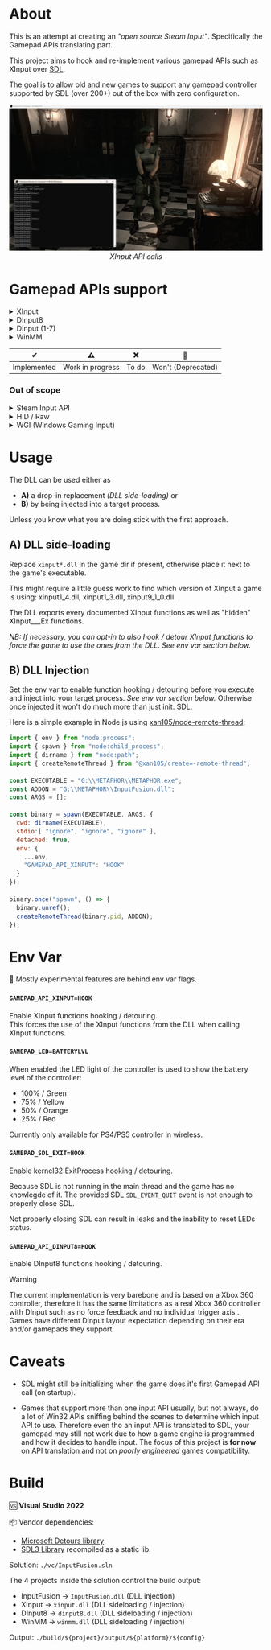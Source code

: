 About
=====

This is an attempt at creating an _"open source Steam Input"_. Specifically the Gamepad APIs translating part.

This project aims to hook and re-implement various gamepad APIs such as XInput over [SDL](https://www.libsdl.org/).

The goal is to allow old and new games to support any gamepad controller supported by SDL (over 200+) out of the box with zero configuration.

<p align="center">
  <img src="https://github.com/xan105/InputFusion/raw/main/screenshot/debug.png">
  <em>XInput API calls</em>
</p>

Gamepad APIs support
====================

<details><summary>XInput</summary>

  - XInputGetState ✔️
  - XInputGetStateEx ✔️
  - XInputSetState ✔️
  - XInputSetStateEx¹ ✔️
  - XInputGetBatteryInformation ✔️
  - XInputGetCapabilities ✔️
  - XInputGetCapabilitiesEx ✔️ 
  - XInputGetKeystroke ❌️
  - XInputWaitForGuideButton ❌️
  - XInputCancelGuideButtonWait ❌
  - XInputPowerOffController ❌
  - XInputGetBaseBusInformation ❌
  - XInputEnable 🚫
  - XInputGetAudioDeviceIds 🚫
  - XInputGetDSoundAudioDeviceGuids 🚫

¹ NB: XInputSetStateEx() from GDK _(XInputOnGameInput)_ is implemented and has been arbitrarily set to ordinal 1000. It does not exist in XInput.

</details>

<details><summary>DInput8</summary>

  - DirectInput8Create ✔️
    + IDirectInput8::ConfigureDevices ❌
    + IDirectInput8::CreateDevice ⚠
      - IDirectInputDevice8::Acquire ⚠
      - IDirectInputDevice8::BuildActionMap ❌
      - IDirectInputDevice8::CreateEffect ❌
      - IDirectInputDevice8::EnumCreatedEffectObjects ❌
      - IDirectInputDevice8::EnumEffects ❌
      - IDirectInputDevice8::EnumEffectsInFile ❌
      - IDirectInputDevice8::EnumObjects ⚠
      - IDirectInputDevice8::Escape ❌
      - IDirectInputDevice8::GetCapabilities ✔
      - IDirectInputDevice8::GetDeviceData ❌
      - IDirectInputDevice8::GetDeviceInfo ❌
      - IDirectInputDevice8::GetDeviceState ⚠
      - IDirectInputDevice8::GetEffectInfo ❌
      - IDirectInputDevice8::GetForceFeedbackState ❌
      - IDirectInputDevice8::GetImageInfo ❌
      - IDirectInputDevice8::GetObjectInfo ❌
      - IDirectInputDevice8::GetProperty ❌
      - IDirectInputDevice8::Initialize ⚠
      - IDirectInputDevice8::Poll ✔
      - IDirectInputDevice8::RunControlPanel ❌
      - IDirectInputDevice8::SendDeviceData ❌
      - IDirectInputDevice8::SendForceFeedbackCommand ❌
      - IDirectInputDevice8::SetActionMap ❌
      - IDirectInputDevice8::SetCooperativeLevel ⚠
      - IDirectInputDevice8::SetDataFormat ⚠
      - IDirectInputDevice8::SetEventNotification ❌
      - IDirectInputDevice8::SetProperty ❌
      - IDirectInputDevice8::Unacquire ⚠
      - IDirectInputDevice8::WriteEffectToFile ❌
    + IDirectInput8::EnumDevices ⚠
    + IDirectInput8::EnumDevicesBySemantics ❌
    + IDirectInput8::FindDevice ❌
    + IDirectInput8::GetDeviceStatus ❌
    + IDirectInput8::Initialize ⚠
    + IDirectInput8::RunControlPanel ❌

</details>

<details><summary>DInput (1-7)</summary>
_To Do_
</details>

<details><summary>WinMM</summary>

  - joyConfigChanged ❌
  - joyGetDevCapsA ❌
  - joyGetDevCapsW ❌
  - joyGetNumDevs ❌
  - joyGetPos ❌
  - joyGetPosEx ❌
  - joyGetThreshold ❌
  - joyReleaseCapture ❌
  - joySetCapture ❌
  - joySetThreshold ❌
  
</details>

|✔|⚠|❌|🚫|
|-|-|-|-|
|Implemented|Work in progress|To do|Won't (Deprecated)|

### Out of scope

<details><summary>Steam Input API</summary>
  <br/>
  Steam Input API only games. You need an action set to translate input. Hooking these API is going down the Steam Enulator rabbit hole.
  
  Not sure yet how best to handle this. Meanwhile when using a Steam Emulator that translates Steam Input to XInput you can leverage InputFusion to then translate XInput to SDL.
  
  <p align="center">
  <img src="https://github.com/xan105/InputFusion/raw/main/screenshot/SteamInput_to_XInput.png">
  <em>Steam Input -> XInput -> SDL</em>
  </p>
  
</details>
  
<details><summary>HID / Raw</summary>
  <br/>
  These APIs aren't really like the standardised Gamepad APIs like XInput. They are much akin to low level access.
  
  SDL mostly uses these low level APIs.
  
  If a game uses these APIs to add support for a specific Gamepad;
  The game devs probably have a certain experience in mind and we shouldn't interfere with it.
  
  Many mods and other 3rd party "fix" rely on these low level access to do their job.
  And they often complain about the new Steam Input capabilities of hooking system wide all relevant APIs for gamepad while Steam is running.
  
  As such, I do no think these API are relevant for my project.
  
</details>

<details><summary>WGI (Windows Gaming Input)</summary>
  <br/>
  This API is new and specifically designed to allow support for Gamepad others than Xbox controllers in a standardised way.
  Doesn't seem pertinent to this project for now.
  
</details>

Usage
=====

The DLL can be used either as 
- **A)** a drop-in replacement _(DLL side-loading)_ or
- **B)** by being injected into a target process.

Unless you know what you are doing stick with the first approach.

## A) DLL side-loading

Replace `xinput*.dll` in the game dir if present, otherwise place it next to the game's executable.

This might require a little guess work to find which version of XInput a game is using: xinput1_4.dll, xinput1_3.dll, xinput9_1_0.dll.

The DLL exports every documented XInput functions as well as "hidden" XInput___Ex functions.

_NB: If necessary, you can opt-in to also hook / detour XInput functions to force the game to use the ones from the DLL. See env var section below._

## B) DLL Injection

Set the env var to enable function hooking / detouring before you execute and inject into your target process. _See env var section below._
Otherwise once injected it won't do much more than just init. SDL.

Here is a simple example in Node.js using [xan105/node-remote-thread](https://github.com/xan105/node-remote-thread):

```js
import { env } from "node:process";
import { spawn } from "node:child_process";
import { dirname } from "node:path";
import { createRemoteThread } from "@xan105/create=-remote-thread";

const EXECUTABLE = "G:\\METAPHOR\\METAPHOR.exe";
const ADDON = "G:\\METAPHOR\\InputFusion.dll";
const ARGS = [];

const binary = spawn(EXECUTABLE, ARGS, {
  cwd: dirname(EXECUTABLE),
  stdio:[ "ignore", "ignore", "ignore" ], 
  detached: true,
  env: {
    ...env,
    "GAMEPAD_API_XINPUT": "HOOK"
  }
});

binary.once("spawn", () => {
  binary.unref();
  createRemoteThread(binary.pid, ADDON);
});
```


Env Var
=======

🧪 Mostly experimental features are behind env var flags.

#### `GAMEPAD_API_XINPUT=HOOK`

Enable XInput functions hooking / detouring.<br />
This forces the use of the XInput functions from the DLL when calling XInput functions.

#### `GAMEPAD_LED=BATTERYLVL`

When enabled the LED light of the controller is used to show the battery level of the controller:

  - 100% / Green
  - 75% / Yellow
  - 50% / Orange
  - 25% / Red

Currently only available for PS4/PS5 controller in wireless.

#### `GAMEPAD_SDL_EXIT=HOOK`

Enable kernel32!ExitProcess hooking / detouring.

Because SDL is not running in the main thread and the game has no knowlegde of it. 
The provided SDL `SDL_EVENT_QUIT` event is not enough to properly close SDL.

Not properly closing SDL can result in leaks and the inability to reset LEDs status.

#### `GAMEPAD_API_DINPUT8=HOOK`

Enable DInput8 functions hooking / detouring.

> [!WARNING]  
> The current implementation is very barebone and is based on a Xbox 360 controller, therefore it has the same limitations as a real Xbox 360 controller with DInput such as no force feedback and no individual trigger axis..
> Games have different DInput layout expectation depending on their era and/or gamepads they support.

Caveats
=======

- SDL might still be initializing when the game does it's first Gamepad API call (on startup).

- Games that support more than one input API usually, but not always, do a lot of Win32 APIs sniffing behind the scenes to determine which input API to use.
  Therefore even tho an input API is translated to SDL, your gamepad may still not work due to how a game engine is programmed and how it decides to handle input.
  The focus of this project is **for now** on API translation and not on _poorly engineered_ games compatibility. 

Build
=====

🆚 **Visual Studio 2022**

📦 Vendor dependencies:
  - [Microsoft Detours library](https://github.com/microsoft/Detours)
  - [SDL3 Library](https://github.com/libsdl-org/SDL) recompiled as a static lib.

Solution: `./vc/InputFusion.sln`

The 4 projects inside the solution control the build output:
  - InputFusion -> `InputFusion.dll` (DLL injection)
  - XInput -> `xinput.dll` (DLL sideloading / injection)
  - DInput8 -> `dinput8.dll` (DLL sideloading / injection)
  - WinMM -> `winmm.dll` (DLL sideloading / injection)
  
Output: `./build/${project}/output/${platform}/${config}`